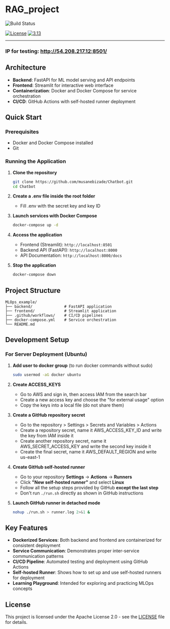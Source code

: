 # RAG_project

![Build Status](https://github.com/musanebizade/RAG_project/actions/workflows/ci-build.yaml/badge.svg)

[![License](https://img.shields.io/badge/License-Apache%202.0-blue.svg)](https://opensource.org/licenses/Apache-2.0)
[![3.13](https://img.shields.io/badge/Python-3.13-green.svg)](https://shields.io/)

---

### IP for testing: http://54.208.217.12:8501/

## Architecture

- **Backend**: FastAPI for ML model serving and API endpoints
- **Frontend**: Streamlit for interactive web interface
- **Containerization**: Docker and Docker Compose for service orchestration
- **CI/CD**: GitHub Actions with self-hosted runner deployment

## Quick Start

### Prerequisites

- Docker and Docker Compose installed
- Git

### Running the Application

1. **Clone the repository**
   ```bash
   git clone https://github.com/musanebizade/Chatbot.git
   cd Chatbot
   ```

2. **Create a .env file inside the root folder**
    - Fill .env with the secret key and key ID

3. **Launch services with Docker Compose**
   ```bash
   docker-compose up -d
   ```

4. **Access the application**
   - Frontend (Streamlit): `http://localhost:8501`
   - Backend API (FastAPI): `http://localhost:8000`
   - API Documentation: `http://localhost:8000/docs`

5. **Stop the application**
   ```bash
   docker-compose down
   ```

## Project Structure

```
MLOps_example/
├── backend/              # FastAPI application
├── frontend/             # Streamlit application
├── .github/workflows/    # CI/CD pipelines
├── docker-compose.yml    # Service orchestration
└── README.md
```

## Development Setup

### For Server Deployment (Ubuntu)

1. **Add user to docker group** (to run docker commands without sudo)
   ```bash
   sudo usermod -aG docker ubuntu
   ```

2. **Create ACCESS_KEYS**
    - Go to AWS and sign in, then access IAM from the search bar
    - Create a new access key and choose the "for external usage" option
    - Copy the keys into a local file (do not share them)

2. **Create a GitHub repository secret**
    - Go to the repository > Settings > Secrets and Variables > Actions
    - Create a repository secret, name it AWS_ACCESS_KEY_ID and write the key from IAM inside it
    - Create another repository secret, name it AWS_SECRET_ACCESS_KEY and write the second key inside it
    - Create the final secret, name it AWS_DEFAULT_REGION and write us-east-1

3. **Create GitHub self-hosted runner**
   - Go to your repository **Settings** → **Actions** → **Runners**
   - Click **"New self-hosted runner"** and select **Linux**
   - Follow all the setup steps provided by GitHub **except the last step**
   - Don't run `./run.sh` directly as shown in GitHub instructions

4. **Launch GitHub runner in detached mode**
   ```bash
   nohup ./run.sh > runner.log 2>&1 &
   ```

## Key Features

- **Dockerized Services**: Both backend and frontend are containerized for consistent deployment
- **Service Communication**: Demonstrates proper inter-service communication patterns
- **CI/CD Pipeline**: Automated testing and deployment using GitHub Actions
- **Self-hosted Runner**: Shows how to set up and use self-hosted runners for deployment
- **Learning Playground**: Intended for exploring and practicing MLOps concepts

## License

This project is licensed under the Apache License 2.0 - see the [LICENSE](https://opensource.org/licenses/Apache-2.0) file for details.
